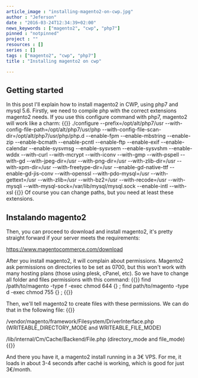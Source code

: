 ```yaml
---
article_image : "installing-magento2-on-cwp.jpg"
author : "Jeferson"
date : "2016-03-24T12:34:39+02:00"
news_keywords : ["magento2", "cwp", "php7"]
pinned : "notpinned"
project : ""
resources : []
series : []
tags : ["magento2", "cwp", "php7"]
title : "Installing magento2 on cwp"

---
```

## Getting started
In this post I'll explain how to install magento2 in CWP, using php7 and mysql 5.6. Firstly, we need to compile php with the correct extensions magento2 needs. If you use this configure command with php7, magento2 will work like a charm:
{{<highlight sh>}}
./configure
--prefix=/opt/alt/php7/usr
--with-config-file-path=/opt/alt/php7/usr/php
--with-config-file-scan-dir=/opt/alt/php7/usr/php/php.d
--enable-fpm
--enable-mbstring
--enable-zip
--enable-bcmath
--enable-pcntl
--enable-ftp
--enable-exif
--enable-calendar
--enable-sysvmsg
--enable-sysvsem
--enable-sysvshm
--enable-wddx
--with-curl
--with-mcrypt
--with-iconv
--with-gmp
--with-pspell
--with-gd
--with-jpeg-dir=/usr
--with-png-dir=/usr
--with-zlib-dir=/usr
--with-xpm-dir=/usr
--with-freetype-dir=/usr
--enable-gd-native-ttf
--enable-gd-jis-conv
--with-openssl
--with-pdo-mysql=/usr
--with-gettext=/usr
--with-zlib=/usr
--with-bz2=/usr
--with-recode=/usr
--with-mysqli
--with-mysql-sock=/var/lib/mysql/mysql.sock
--enable-intl
--with-xsl
{{</highlight>}}
Of course you can change paths, but you need at least these extensions.

## Instalando magento2

Then, you can proceed to download and install magento2, it's pretty straight forward if your server meets the requirements:

https://www.magentocommerce.com/download

After you install magento2, it will complain about permissions. Magento2 ask permissions on directories to be set as 0700, but this won't work with many hosting plans (those using plesk, cPanel, etc). So we have to change all folder and files permissions with this command:
{{<highlight sh>}}
find /path/to/magento -type f -exec chmod 644 {} \;
find path/to/magento -type d -exec chmod 755 {} \;
{{</highlight>}}

Then, we'll tell magento2 to create files with these permissions. We can do that in the following file:
{{<highlight sh>}}

/vendor/magento/framework/Filesystem/DriverInterface.php
(WRITEABLE_DIRECTORY_MODE and WRITEABLE_FILE_MODE)

/lib/internal/Cm/Cache/Backend/File.php
(directory_mode and file_mode)
{{</highlight>}}

 And there you have it, a magento2 install running in a 3€ VPS. For me, it loads in about 3-4 seconds after caché is working, which is good for just 3€/month.
